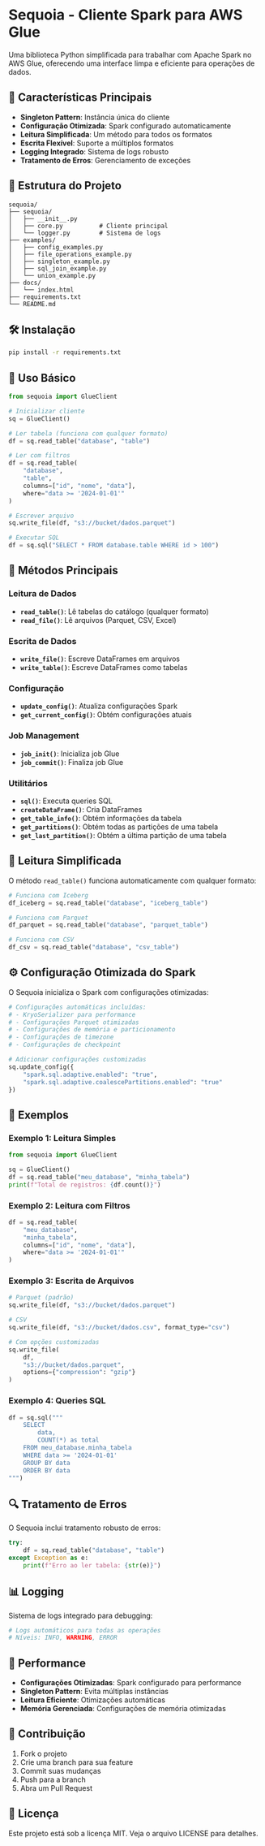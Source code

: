 # Sequoia - Cliente Spark para AWS Glue

Uma biblioteca Python simplificada para trabalhar com Apache Spark no AWS Glue, oferecendo uma interface limpa e eficiente para operações de dados.

## 🚀 Características Principais

- **Singleton Pattern**: Instância única do cliente
- **Configuração Otimizada**: Spark configurado automaticamente
- **Leitura Simplificada**: Um método para todos os formatos
- **Escrita Flexível**: Suporte a múltiplos formatos
- **Logging Integrado**: Sistema de logs robusto
- **Tratamento de Erros**: Gerenciamento de exceções

## 📁 Estrutura do Projeto

```
sequoia/
├── sequoia/
│   ├── __init__.py
│   ├── core.py          # Cliente principal
│   └── logger.py        # Sistema de logs
├── examples/
│   ├── config_examples.py
│   ├── file_operations_example.py
│   ├── singleton_example.py
│   ├── sql_join_example.py
│   └── union_example.py
├── docs/
│   └── index.html
├── requirements.txt
└── README.md
```

## 🛠️ Instalação

```bash
pip install -r requirements.txt
```

## 📖 Uso Básico

```python
from sequoia import GlueClient

# Inicializar cliente
sq = GlueClient()

# Ler tabela (funciona com qualquer formato)
df = sq.read_table("database", "table")

# Ler com filtros
df = sq.read_table(
    "database", 
    "table",
    columns=["id", "nome", "data"],
    where="data >= '2024-01-01'"
)

# Escrever arquivo
sq.write_file(df, "s3://bucket/dados.parquet")

# Executar SQL
df = sq.sql("SELECT * FROM database.table WHERE id > 100")
```

## 🔧 Métodos Principais

### Leitura de Dados
- **`read_table()`**: Lê tabelas do catálogo (qualquer formato)
- **`read_file()`**: Lê arquivos (Parquet, CSV, Excel)

### Escrita de Dados
- **`write_file()`**: Escreve DataFrames em arquivos
- **`write_table()`**: Escreve DataFrames como tabelas

### Configuração
- **`update_config()`**: Atualiza configurações Spark
- **`get_current_config()`**: Obtém configurações atuais

### Job Management
- **`job_init()`**: Inicializa job Glue
- **`job_commit()`**: Finaliza job Glue

### Utilitários
- **`sql()`**: Executa queries SQL
- **`createDataFrame()`**: Cria DataFrames
- **`get_table_info()`**: Obtém informações da tabela
- **`get_partitions()`**: Obtém todas as partições de uma tabela
- **`get_last_partition()`**: Obtém a última partição de uma tabela

## 🎯 Leitura Simplificada

O método `read_table()` funciona automaticamente com qualquer formato:

```python
# Funciona com Iceberg
df_iceberg = sq.read_table("database", "iceberg_table")

# Funciona com Parquet
df_parquet = sq.read_table("database", "parquet_table")

# Funciona com CSV
df_csv = sq.read_table("database", "csv_table")
```

## ⚙️ Configuração Otimizada do Spark

O Sequoia inicializa o Spark com configurações otimizadas:

```python
# Configurações automáticas incluídas:
# - KryoSerializer para performance
# - Configurações Parquet otimizadas
# - Configurações de memória e particionamento
# - Configurações de timezone
# - Configurações de checkpoint

# Adicionar configurações customizadas
sq.update_config({
    "spark.sql.adaptive.enabled": "true",
    "spark.sql.adaptive.coalescePartitions.enabled": "true"
})
```

## 📝 Exemplos

### Exemplo 1: Leitura Simples
```python
from sequoia import GlueClient

sq = GlueClient()
df = sq.read_table("meu_database", "minha_tabela")
print(f"Total de registros: {df.count()}")
```

### Exemplo 2: Leitura com Filtros
```python
df = sq.read_table(
    "meu_database", 
    "minha_tabela",
    columns=["id", "nome", "data"],
    where="data >= '2024-01-01'"
)
```

### Exemplo 3: Escrita de Arquivos
```python
# Parquet (padrão)
sq.write_file(df, "s3://bucket/dados.parquet")

# CSV
sq.write_file(df, "s3://bucket/dados.csv", format_type="csv")

# Com opções customizadas
sq.write_file(
    df, 
    "s3://bucket/dados.parquet",
    options={"compression": "gzip"}
)
```

### Exemplo 4: Queries SQL
```python
df = sq.sql("""
    SELECT 
        data,
        COUNT(*) as total
    FROM meu_database.minha_tabela
    WHERE data >= '2024-01-01'
    GROUP BY data
    ORDER BY data
""")
```



## 🔍 Tratamento de Erros

O Sequoia inclui tratamento robusto de erros:

```python
try:
    df = sq.read_table("database", "table")
except Exception as e:
    print(f"Erro ao ler tabela: {str(e)}")
```

## 📊 Logging

Sistema de logs integrado para debugging:

```python
# Logs automáticos para todas as operações
# Níveis: INFO, WARNING, ERROR
```

## 🚀 Performance

- **Configurações Otimizadas**: Spark configurado para performance
- **Singleton Pattern**: Evita múltiplas instâncias
- **Leitura Eficiente**: Otimizações automáticas
- **Memória Gerenciada**: Configurações de memória otimizadas

## 🤝 Contribuição

1. Fork o projeto
2. Crie uma branch para sua feature
3. Commit suas mudanças
4. Push para a branch
5. Abra um Pull Request

## 📄 Licença

Este projeto está sob a licença MIT. Veja o arquivo LICENSE para detalhes.